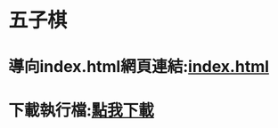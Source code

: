 <h1 style = font-size:35px>五子棋</h1>

<h1>導向index.html網頁連結:<a href="https://walkingglass.github.io/Gobang_41243211/">index.html</a></h1>
<h1>下載執行檔:<a href="https://github.com/walkingglass/Gobang_41243211/raw/main/Gobang.exe">點我下載</a></h1>

